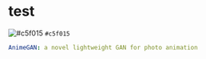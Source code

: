 # test  
![#c5f015](https://placehold.it/15/c5f015/000000?text=+) `#c5f015`    
  
```yaml  
AnimeGAN: a novel lightweight GAN for photo animation
```  
